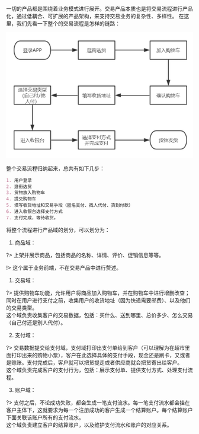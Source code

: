 一切的产品都是围绕着业务模式进行展开。交易产品本质也是将交易流程进行产品化，通过低耦合、可扩展的产品架构，来支持交易业务的复杂性、多样性。
在这里，我们先看一下整个的交易流程是怎样的链路：

![avatar](../images/交易流程图.png ':size=600')

整个交易流程归纳起来，总共有如下几步：  
```markdown
1. 用户登录  
2. 逛街选货  
3. 货物放入购物车  
4. 提交购物车  
5. 填写收货地址和交易手段（匿名支付、找人代付、货到付款）  
6. 进入收银台选择支付方式  
7. 支付完成，等待收货。  
```

将整个流程进行产品域的划分，可以划分为：  
1. 商品域：  

?> 上架并展示商品，包括商品的名称、详情、评价、促销信息等等。  

!> 这个属于业务前端，不在交易产品中进行赘述。
 
1. 交易域：  

?> 提供购物车功能，允许用户将商品加入购物车，并在购物车中进行增删改查；同时在用户进行支付之前，收集用户的收货地址（因为快递需要邮费）、以及他们的交易类型。  
这个域负责收集客户的交易数据，包括：买什么、送到哪里、总价多少、怎么交易（自己付还是别人代付）。

2. 支付域：

?> 交易数据提交给支付域，支付域打印出支付单给到客户（可以理解为在超市里面打印出来的购物小票），客户在此选择具体的支付手段，现金还是刷卡，又或者是赊账。支付完成后，客户就可以把货提走或者供应商就会把货寄出给客户。  
这个域负责完成客户的支付行为，包括：展示支付单、提供支付方式、处理支付流程。  

3. 账户域：  

?> 支付之后，不论成功失败，都会生成一笔支付流水。每一笔支付流水都会挂在客户主体下，这就要求为每一个注册成功的客户生成一个结算账户。每个结算账户下面关联该账户所有的支付流水。  
这个域负责建立客户的结算账户，以及维护支付流水和账户的对应关系。